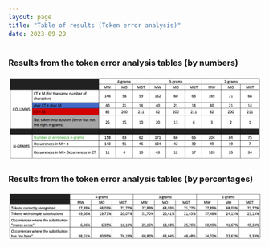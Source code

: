 ```yaml
---
layout: page
title: "Table of results (Token error analysis)"
date: 2023-09-29
---
```


### Results from the token error analysis tables (by numbers)
<img src="https://raw.githubusercontent.com/FloChiff/phd/main/experiments/token_error_analysis/results_from_the_token_error_analysis_tables/results_by_numbers.png" width="700"/>

### Results from the token error analysis tables (by percentages)
<img src="https://raw.githubusercontent.com/FloChiff/phd/main/experiments/token_error_analysis/results_from_the_token_error_analysis_tables/results_by_percentages.png" width="700"/>
